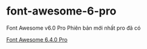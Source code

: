# font-awesome-6-pro
Font Awesome v6.0 Pro
Phiên bản mới nhất pro đã có

[Font Awesome 6.4.0 Pro](https://codethuan.com/font-awesome-6.4.0-co-gi-moi)
